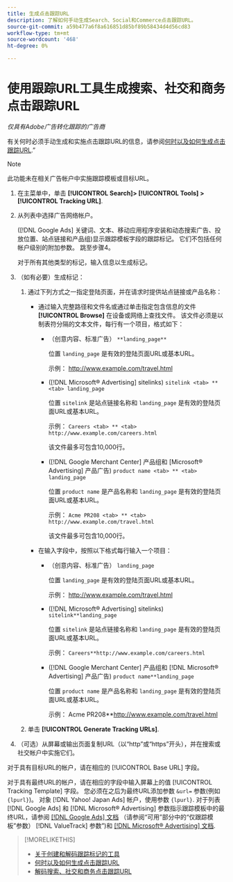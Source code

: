 ```yaml
---
title: 生成点击跟踪URL
description: 了解如何手动生成Search、Social和Commerce点击跟踪URL。
source-git-commit: a59b477a6f8a616851d85bf89b58434d4d56cd83
workflow-type: tm+mt
source-wordcount: '468'
ht-degree: 0%

---
```


# 使用跟踪URL工具生成搜索、社交和商务点击跟踪URL

*仅具有Adobe广告转化跟踪的广告商*

有关何时必须手动生成和实施点击跟踪URL的信息，请参阅[何时以及如何生成点击跟踪URL](/help/search-social-commerce/tracking/click-tracking-ways-to-generate.md).”

>[!NOTE]
>
>此功能未在相关广告帐户中实施跟踪模板或目标URL。

1. 在主菜单中，单击 **[!UICONTROL Search]> [!UICONTROL Tools] >[!UICONTROL Tracking URL]**.

1. 从列表中选择广告网络帐户。

   ([!DNL Google Ads] 关键词、文本、移动应用程序安装和动态搜索广告、投放位置、站点链接和产品组)显示跟踪模板字段的跟踪标记。 它们不包括任何帐户级别的附加参数。 跳至步骤4。

   对于所有其他类型的标记，输入信息以生成标记。

1. （如有必要）生成标记：

   1. 通过下列方式之一指定登陆页面，并在请求时提供站点链接或产品名称：

      * 通过输入完整路径和文件名或通过单击指定包含信息的文件 **[!UICONTROL Browse]** 在设备或网络上查找文件。 该文件必须是以制表符分隔的文本文件，每行有一个项目，格式如下：

         * （创意内容、标准广告） `**landing_page**`

           位置 `landing_page` 是有效的登陆页面URL或基本URL。

           示例： http://www.example.com/travel.html

         * ([!DNL Microsoft® Advertising] sitelinks) `sitelink <tab> ** <tab> landing_page`

           位置 `sitelink` 是站点链接名称和 `landing_page` 是有效的登陆页面URL或基本URL。

           示例： `Careers <tab> ** <tab> http://www.example.com/careers.html`

           该文件最多可包含10,000行。

         * ([!DNL Google Merchant Center] 产品组和 [Microsoft® Advertising] 产品广告) `product name <tab> ** <tab> landing_page`

           位置 `product name` 是产品名称和 `landing_page` 是有效的登陆页面URL或基本URL。

           示例： `Acme PR208 <tab> ** <tab> http://www.example.com/travel.html`

           该文件最多可包含10,000行。

      * 在输入字段中，按照以下格式每行输入一个项目：

         * （创意内容、标准广告） `landing_page`

           位置 `landing_page` 是有效的登陆页面URL或基本URL。

           示例： http://www.example.com/travel.html

         * ([!DNL Microsoft® Advertising] sitelinks) `sitelink**landing_page`

           位置 `sitelink` 是站点链接名称和 `landing_page` 是有效的登陆页面URL或基本URL。

           示例： `Careers**http://www.example.com/careers.html`

         * ([!DNL Google Merchant Center] 产品组和 [!DNL Microsoft® Advertising] 产品广告) `product name**landing_page`

           位置 `product name` 是产品名称和 `landing_page` 是有效的登陆页面URL或基本URL。

           示例： Acme PR208**http://www.example.com/travel.html

   1. 单击 **[!UICONTROL Generate Tracking URLs]**.

1. （可选）从屏幕或输出页面复制URL（以“http”或“https”开头），并在搜索或社交帐户中实施它们。

对于具有目标URL的帐户，请在相应的 [!UICONTROL Base URL] 字段。

对于具有最终URL的帐户，请在相应的字段中输入屏幕上的值 [!UICONTROL Tracking Template] 字段。 您必须在之后为最终URL添加参数 `&url=` 参数(例如 `{lpurl}`)。 对象 [!DNL Yahoo! Japan Ads] 帐户，使用参数 `{lpurl}`. 对于列表 [!DNL Google Ads] 和 [!DNL Microsoft® Advertising] 参数指示跟踪模板中的最终URL，请参阅 [[!DNL Google Ads] 文档](https://support.google.com/google-ads/answer/6305348) （请参阅“可用”部分中的“仅跟踪模板”参数） [!DNL ValueTrack] 参数”)和 [[!DNL Microsoft® Advertising] 文档](https://help.ads.microsoft.com/#apex/3/en/56799/2).

>[!MORELIKETHIS]
>
>* [关于创建和解码跟踪标记的工具](tracking-tools-about.md)
>* [何时以及如何生成点击跟踪URL](/help/search-social-commerce/tracking/click-tracking-ways-to-generate.md)
>* [解码搜索、社交和商务点击跟踪URL](click-tracking-url-decode.md)
